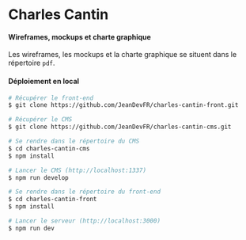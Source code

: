 # Charles Cantin

#### Wireframes, mockups et charte graphique

Les wireframes, les mockups et la charte graphique se situent dans le répertoire `pdf`.

#### Déploiement en local

```bash
# Récupérer le front-end
$ git clone https://github.com/JeanDevFR/charles-cantin-front.git

# Récupérer le CMS
$ git clone https://github.com/JeanDevFR/charles-cantin-cms.git

# Se rendre dans le répertoire du CMS
$ cd charles-cantin-cms
$ npm install

# Lancer le CMS (http://localhost:1337)
$ npm run develop

# Se rendre dans le répertoire du front-end
$ cd charles-cantin-front
$ npm install

# Lancer le serveur (http://localhost:3000)
$ npm run dev
```
